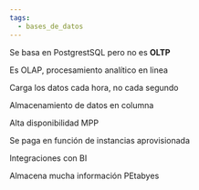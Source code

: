 ```yaml
---
tags:
  - bases_de_datos
---
```


Se basa en PostgrestSQL pero no es **OLTP**

Es OLAP, procesamiento analítico en linea

Carga los datos cada hora, no cada segundo

Almacenamiento de datos en columna 

Alta disponibilidad MPP

Se paga en función de instancias aprovisionada 

Integraciones con BI

Almacena mucha información PEtabyes